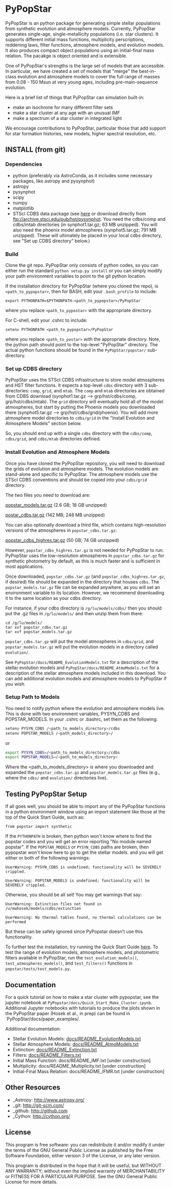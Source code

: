 # PyPopStar

PyPopStar is an python package for generating simple stellar populations from synthetic evolution and atmosphere models. Currently, PyPopStar generates single-age, single-metallicity populations (i.e. star clusters). It supports different initial mass functions, multiplicity perscriptions, reddening laws, filter functions, atmosphere models, and evolution models. It also produces compact object populations using an initial-final mass relation. The pacakge is object oriented and is extensible. 

One of PyPopStar's strengths is the large set of models that are accessible. In particular, we have created a set of models that "merge" the best-in-class evolution and atmosphere models to cover the full range of masses from 0.08 - 150 Msun at very young ages, including pre-main-sequence evolution.

Here is a brief list of things that PyPopStar can simulation built-in:

* make an isochrone for many different filter sets
* make a star cluster at any age with an unusual IMF
* make a spectrum of a star cluster in integrated light

We encourage contributions to PyPopStar, particular those that add support for star formation histories, new models, higher spectral resolution, etc.


## INSTALL (from git)

### Dependencies

* python (preferably via AstroConda, as it includes some necessary
  packages, like astropy and pysynphot)
* astropy
* pysynphot
* scipy
* numpy
* matplotlib
* STScI CDBS data package (see [here](http://www.stsci.edu/hst/instrumentation/reference-data-for-calibration-and-tools/synphot-throughput-tables.html) or download directly from ftp://archive.stsci.edu/pub/hst/pysynphot. You need
the cdbs/comp and cdbs/mtab directories (in synphot1.tar.gz; 63 MB unzipped). You will also need the phoenix model atmospheres (synphot5.tar.gz; 791 MB unzipped). These will ultimately be placed in your local cdbs directory, see "Set up CDBS directory" below.)

### Build

Clone the git repo.
PyPopStar only consists of python codes, so you can either run the
standard `python setup.py install` or you can simply modify your path
environment variables to point to the git python location.

If the installation directory for PyPopStar (where you cloned the repo),
is `<path_to_pypopstar>`, then for BASH, edit your `.bash_profile` to
include:

    export PYTHONPATH=$PYTHONPATH:<path_to_pypopstar>/PyPopStar

where you replace `<path_to_pypostar>` with the appropriate directory. 

For C-shell, edit your .cshrc to include:

    setenv PYTHONPATH <path_to_pypopstar>/PyPopStar

where you replace `<path_to_postar>` with the appropriate
directory. Note, the python path should point to the top-level "PyPopStar"
directory. The actual python functions should be found in the
`PyPopStar/popstar/` sub-directory.

### Set up CDBS directory
PyPopStar uses the STScI CDBS infrastructure to store model atmospheres and HST filter functions. It expects a top-level `cdbs` directory with 3 sub-directories: `comp`, `grid`, and `mtab`. The `comp` and `mtab` directories are obtained from CDBS download (synphot1.tar.gz --> grp/hst/cdbs/comp, grp/hst/cdbs/mtab). The `grid` directory will eventually hold all of the model atmospheres, but start by putting the Phoenix models you downloaded there (synphot5.tar.gz --> grp/hst/cdbs/grid/phoenix). You will add more atmosphere model directories to `cdbs/grid` in the "Install Evolution and Atmosphere Models" section below.

So, you should end up with a single `cdbs` directory with the `cdbs/comp`, `cdbs/grid`, and `cdbs/mtab` directories defined.

### Install Evolution and Atmosphere Models

Once you have cloned the PyPopStar repository, you will need to download the
grids of evolution and atmosphere models. The evolution models are
stand-alone and specific to PyPopStar. The atmosphere models use the
STScI CDBS conventions and should be copied into your `cdbs/grid` directory.

The two files you need to download are:

[popstar_models.tar.gz](http://astro.berkeley.edu/~jlu/popstar/popstar_models.tar.gz)  (2.6 GB; 18 GB unzipped)

[postar_cdbs.tar.gz](http://astro.berkeley.edu/~jlu/popstar/popstar_cdbs.tar.gz)  (142 MB; 248 MB unzipped)

You can also optionally download a third file, which contains high-resolution versions of the atmospheres in `popstar_cdbs.tar.gz`:

[popstar_cdbs_highres.tar.gz](http://astro.berkeley.edu/~jlu/popstar/popstar_cdbs_highres.tar.gz) (50 GB; 74 GB unzipped)

However, `popstar_cdbs_highres.tar.gz` is not needed for PyPopStar to run. PyPopStar uses the low-resolution atmospheres in `popstar_cdbs.tar.gz` for synthetic photometry by default, as this is much faster and is sufficient in most applications. 

Once downloaded, `popstar_cdbs.tar.gz` (and `popstar_cdbs_highres.tar.gz`, if desired) file should be expanded in 
the directory that houses `cdbs`. The `popstar_models.tar.gz` file can be expanded anywhere, as you will set
an environment variable to its location. However, we recommend downloading it to the same location as your cdbs directory. 

For instance, if your cdbs directory is `/g/lu/models/cdbs/` then you should put the .gz files in `/g/lu/models/` and then unzip them from there: 


```console
cd /g/lu/models/
tar xvf popstar_cdbs.tar.gz
tar xvf popstar_models.tar.gz
```

`popstar_cdbs.tar.gz` will put the model atmospheres in `cdbs/grid`, and `popstar_models.tar.gz` will put the evolution models in a directory called `evolution/`. 

See `PyPopStar/docs/README_EvolutionModels.txt` for a description of the stellar evolution models and `PyPopStar/docs/README_AtmoModels.txt` for a description of the stellar atmosphere models included in this download.
You can add additional evolution models and atmosphere models to PyPopStar if you wish.

### Setup Path to Models

You need to notify python where the evolution and atmosphere models live. This
is done with two environment variables, PYSYN_CDBS and POPSTAR_MODELS. 
In your .cshrc or .bashrc, set them as the following:

```sh
setenv PYSYN_CDBS /<path_to_models_directory>/cdbs
setenv POPSTAR_MODELS /<path_models_directory>/
```

or

```sh
export PYSYN_CDBS=/<path_to_models_directory>/cdbs
export POPSTAR_MODELS=/<path_to_models_directory>
```

Where the <path_to_models_directory> is where you downloaded and expanded the `popstar_cdbs.tar.gz` and `popstar_models.tar.gz` files (e.g., where the `cdbs/` and `evolution/` directories live). 

## Testing PyPopStar Setup

If all goes well, you should be able to import any of the PyPopStar functions
in a python environment window using an import statement like those at the top
of the Quick Start Guide, such as:
    
    from popstar import synthetic
    
If the `PYTHONPATH` is broken, then python won't know where to find the popstar codes and
you will get an error reporting "No module named popstar". If the `POPSTAR_MODELS` or 
`PYSYN_CDBS` paths are broken, then pypopstar won't know here to go to get the 
stellar models. and you will get either or both of the following warnings:

    UserWarning: PYSYN_CDBS is undefined; functionality will be SEVERELY crippled.
    
    UserWarning: POPSTAR_MODELS is undefined; functionality will be SEVERELY crippled.
    
Otherwise, you should be all set! You may get warnings that say:

    UserWarning: Extinction files not found in /u/mwhosek/models/cdbs/extinction
    
    UserWarning: No thermal tables found, no thermal calculations can be performed
    
But these can be safely ignored since PyPopstar doesn't use this functionality.

To further test the installation, try running the Quick Start Guide [here](https://github.com/astropy/PyPopStar/blob/master/docs/Quick_Start_Make_Cluster.ipynb). 
To test the range of evolution models, atmosphere models, and photometric
filters available in PyPopStar, run the `test_evolution_models()`, `test_atmospheres_models()`, and `test_filters()` functions in `popstar/tests/test_models.py`. 
    
## Documentation

For a quick tutorial on how to make a star cluster with pypopstar, see
the jupyter notebook at `PyPopstar/docs/Quick_Start_Make_Cluster.ipynb`.
Additional Jupyter notebooks with tutorials to produce the plots shown in the PyPopStar paper (Hosek et al., in prep)
can be found in `PyPopStar/docs/paper_examples/. 

Additional documentation:

* Stellar Evolution Models: [docs/README_EvolutionModels.txt](https://github.com/astropy/PyPopStar/blob/master/docs/README_EvolutionModels.txt)
* Stellar Atmosphere Models: [docs/README_AtmoModels.txt](https://github.com/astropy/PyPopStar/blob/master/docs/README_AtmoModels.txt)
* Extinction: [docs/README_Extinction.txt](https://github.com/astropy/PyPopStar/blob/master/docs/README_Extinction.txt)
* Filters: [docs/README_Filters.txt](https://github.com/astropy/PyPopStar/blob/master/docs/README_Filters.txt)
* Initial Mass Function: docs/README_IMF.txt [under construction]
* Multiplicity: docs/README_Multiplicity.txt [under construction]
* Initial-Final Mass Relation: docs/README_IFMR.txt [under construction]


## Other Resources

* _Astropy: http://www.astropy.org/
* _git: http://git-scm.com/
* _github: http://github.com
* _Cython: http://cython.org/

## License 
This program is free software: you can redistribute it and/or modify it under the terms of the GNU General Public License as published by the Free Software Foundation, either version 3 of the License, or any later version.

This program is distributed in the hope that it will be useful, but WITHOUT ANY WARRANTY; without even the implied warranty of MERCHANTABILITY or FITNESS FOR A PARTICULAR PURPOSE. See the GNU General Public License for more details.
